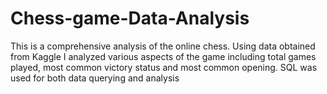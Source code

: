 # Chess-game-Data-Analysis
This  is a comprehensive analysis of the  online chess. Using data obtained from Kaggle I analyzed various aspects of the game including  total games played, most common victory status and most common opening. SQL was used for both data querying and analysis
